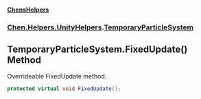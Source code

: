 #### [ChensHelpers](index 'index')
### [Chen.Helpers.UnityHelpers](Chen_Helpers_UnityHelpers 'Chen.Helpers.UnityHelpers').[TemporaryParticleSystem](Chen_Helpers_UnityHelpers_TemporaryParticleSystem 'Chen.Helpers.UnityHelpers.TemporaryParticleSystem')
## TemporaryParticleSystem.FixedUpdate() Method
Overrideable FixedUpdate method.  
```csharp
protected virtual void FixedUpdate();
```
